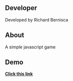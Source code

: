 ## Developer

Developed by Richard Bernisca

## About

A simple javascript game

## Demo

**[Click this link](https://taropogi.github.io/pig-game-js/)**
